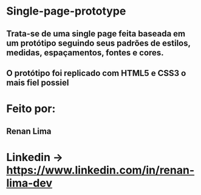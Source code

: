 # Single-page-prototype

## Trata-se de uma single page feita baseada em um protótipo seguindo seus padrões de estilos, medidas, espaçamentos, fontes e cores.
## O protótipo foi replicado com HTML5 e CSS3 o mais fiel possiel

# Feito por: 
## Renan Lima

# Linkedin -> https://www.linkedin.com/in/renan-lima-dev
